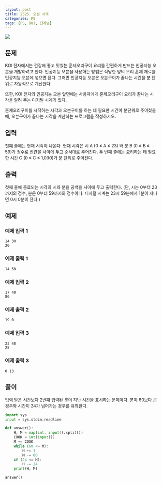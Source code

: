 ```yaml
---
layout: post
title: 2525. 오븐 시계
categories: PS
tags: [PS, BOJ, 단계별]
---
```


<img src="https://onlinejudgeimages.s3-ap-northeast-1.amazonaws.com/images/boj-og.png" />

## 문제

KOI 전자에서는 건강에 좋고 맛있는 훈제오리구이 요리를 간편하게 만드는 인공지능 오븐을 개발하려고 한다. 인공지능 오븐을 사용하는 방법은 적당한 양의 오리 훈제 재료를 인공지능 오븐에 넣으면 된다. 그러면 인공지능 오븐은 오븐구이가 끝나는 시간을 분 단위로 자동적으로 계산한다.

또한, KOI 전자의 인공지능 오븐 앞면에는 사용자에게 훈제오리구이 요리가 끝나는 시각을 알려 주는 디지털 시계가 있다.

훈제오리구이를 시작하는 시각과 오븐구이를 하는 데 필요한 시간이 분단위로 주어졌을 때, 오븐구이가 끝나는 시각을 계산하는 프로그램을 작성하시오.

## 입력

첫째 줄에는 현재 시각이 나온다. 현재 시각은 시 A (0 ≤ A ≤ 23) 와 분 B (0 ≤ B ≤ 59)가 정수로 빈칸을 사이에 두고 순서대로 주어진다. 두 번째 줄에는 요리하는 데 필요한 시간 C (0 ≤ C ≤ 1,000)가 분 단위로 주어진다.

## 출력

첫째 줄에 종료되는 시각의 시와 분을 공백을 사이에 두고 출력한다. (단, 시는 0부터 23까지의 정수, 분은 0부터 59까지의 정수이다. 디지털 시계는 23시 59분에서 1분이 지나면 0시 0분이 된다.)

## 예제

### 예제 입력 1

```
14 30
20
```

### 예제 출력 1

```
14 50
```

### 예제 입력 2

```
17 40
80
```

### 예제 출력 2

```
19 0
```

### 예제 입력 3

```
23 48
25
```

### 예제 출력 3

```
0 13
```

## 풀이

입력 받은 시간보다 2번째 입력된 분이 지난 시간을 표시하는 문제이다.
분이 60보다 큰 경우와 시간이 24가 넘어가는 경우를 유의한다.

```python
import sys
input = sys.stdin.readline

def answer():
    H, M = map(int, input().split())
    COOK = int(input())
    M += COOK
    while (60 <= M):
        H += 1
        M -= 60
    if (24 <= H):
        H -= 24
    print(H, M)

answer()

```
